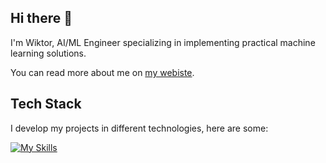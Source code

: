 ## Hi there 👋
 I'm Wiktor, AI/ML Engineer specializing in implementing practical machine learning solutions. 
 
 You can read more about me on [my webiste](https://etterathe.github.io/portfolio/).

## Tech Stack
I develop my projects in different technologies, here are some:

[![My Skills](https://skillicons.dev/icons?i=python,go,javascript,typescript,git,docker,bun,bash&theme=light)](https://skillicons.dev)
